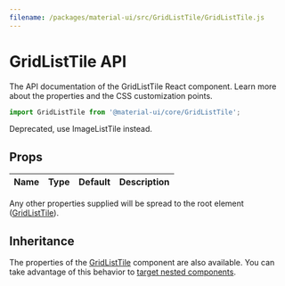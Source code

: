 ```yaml
---
filename: /packages/material-ui/src/GridListTile/GridListTile.js
---
```


<!--- This documentation is automatically generated, do not try to edit it. -->

# GridListTile API

<p class="description">The API documentation of the GridListTile React component. Learn more about the properties and the CSS customization points.</p>

```js
import GridListTile from '@material-ui/core/GridListTile';
```

Deprecated, use ImageListTile instead.

## Props

| Name | Type | Default | Description |
|:-----|:-----|:--------|:------------|

Any other properties supplied will be spread to the root element ([GridListTile](/api/grid-list-tile/)).

## Inheritance

The properties of the [GridListTile](/api/grid-list-tile/) component are also available.
You can take advantage of this behavior to [target nested components](/guides/api/#spread).

